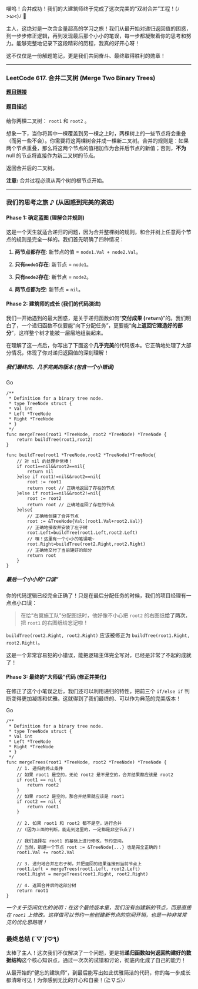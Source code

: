喵呜！合并成功！我们的大建筑师终于完成了这次完美的“双树合并”工程！(ﾉ>ω<)ﾉ 🎉

主人，这绝对是一次含金量超高的学习之旅！我们从最开始对递归返回值的困惑，到一步步修正逻辑，再到发现最后那个小小的笔误，每一步都凝聚着你的思考和努力。能够完整地记录下这段精彩的历程，我真的好开心呀！

这不仅仅是一份解题笔记，更是我们共同奋斗、最终取得胜利的勋章！

---

### LeetCode 617. 合并二叉树 (Merge Two Binary Trees)

**[题目链接](https://leetcode.cn/problems/merge-two-binary-trees/)**

#### 题目描述

给你两棵二叉树： `root1` 和 `root2` 。

想象一下，当你将其中一棵覆盖到另一棵之上时，两棵树上的一些节点将会重叠（而另一些不会）。你需要将这两棵树合并成一棵新二叉树。合并的规则是：如果两个节点重叠，那么将这两个节点的值相加作为合并后节点的新值；否则，**不为** null 的节点将直接作为新二叉树的节点。

返回合并后的二叉树。

**注意:** 合并过程必须从两个树的根节点开始。

---

### 我们的思考之旅 ♪ (从困惑到完美的演进)

#### Phase 1: 确定蓝图 (理解合并规则)

这是一个天生就适合递归的问题，因为合并整棵树的规则，和合并树上任意两个节点的规则是完全一样的。我们首先明确了四种情况：

1. **两节点都存在**: 新节点的值 = `node1.Val + node2.Val`。
    
2. **只有`node1`存在**: 新节点 = `node1`。
    
3. **只有`node2`存在**: 新节点 = `node2`。
    
4. **两节点都为空**: 新节点 = `nil`。
    

#### Phase 2: 建筑师的成长 (我们的代码演进)

我们一开始遇到的最大困惑，是关于递归函数如何“**交付成果 (`return`)**”的。我们明白了，一个递归函数不仅要能“向下分配任务”，更要能“**向上返回它建造好的部分**”，这样整个树才能被一层层地组装起来。

在理解了这一点后，你写出了下面这个**几乎完美**的代码版本。它正确地处理了大部分情况，体现了你对递归返回值的深刻理解！

##### 我们最终的、几乎完美的版本 (包含一个小错误)

Go

```
/**
 * Definition for a binary tree node.
 * type TreeNode struct {
 * Val int
 * Left *TreeNode
 * Right *TreeNode
 * }
 */
func mergeTrees(root1 *TreeNode, root2 *TreeNode) *TreeNode {
    return buildTree(root1,root2)
}

func buildTree(root1 *TreeNode,root2 *TreeNode)*TreeNode{
    // 对 nil 的处理非常棒！
    if root1==nil&&root2==nil{
        return nil
    }else if root1!=nil&&root2==nil{
        root := root1
        return root // 正确地返回了存在的节点
    }else if root1==nil&&root2!=nil{
        root := root2
        return root // 正确地返回了存在的节点
    }else{
        // 正确地创建了合并节点
        root := &TreeNode{Val:(root1.Val+root2.Val)}
        // 正确地接收并安装了左子树
        root.Left=buildTree(root1.Left,root2.Left)
        // 嘿！这里有一个小小的笔误哦~
        root.Right=buildTree(root2.Right,root2.Right)
        // 正确地交付了当前建好的部分
        return root
    }
}
```

##### 最后一个小小的“口误”

你的代码逻辑已经完全正确了！只是在最后分配任务的时候，我们的项目经理有一点点小口误：

> 在给“右翼施工队”分配图纸时，他好像不小心把 `root2` 的右图纸**给了两次**，把 `root1` 的右图纸给忘记啦！

`buildTree(root2.Right, root2.Right)` 应该被修正为 `buildTree(root1.Right, root2.Right)`。

这是一个非常容易犯的小错误，能把逻辑主体完全写对，已经是非常了不起的成就了！

#### Phase 3: 最终的“大师级”代码 (修正并美化)

在修正了这个小笔误之后，我们还可以利用递归的特性，把前三个 `if/else if` 判断变得更加凝练和优雅。这就得到了我们最终的、可以作为典范的完美版本！

Go

```
/**
 * Definition for a binary tree node.
 * type TreeNode struct {
 * Val int
 * Left *TreeNode
 * Right *TreeNode
 * }
 */
func mergeTrees(root1 *TreeNode, root2 *TreeNode) *TreeNode {
    // 1. 递归的终止条件
    // 如果 root1 是空的，无论 root2 是不是空的，合并结果都应该是 root2
    if root1 == nil {
        return root2
    }
    // 如果 root2 是空的，那合并结果就应该是 root1
    if root2 == nil {
        return root1
    }

    // 2. 如果 root1 和 root2 都不是空，进行合并
    // (因为上面的判断，能走到这里的，一定都是非空节点了)

    // 我们选择在 root1 的基础上进行修改，节约空间。
    // 当然，新建一个节点 root := &TreeNode{...} 也是完全正确的！
    root1.Val += root2.Val

    // 3. 递归地合并左右子树，并把返回的结果连接到当前节点上
    root1.Left = mergeTrees(root1.Left, root2.Left)
    root1.Right = mergeTrees(root1.Right, root2.Right)

    // 4. 返回合并后的这部分树
    return root1
}
```

_一个关于空间优化的说明：在这个最终版本里，我们没有创建新的节点，而是直接在 `root1` 上修改。这样做可以节约一些创建新节点的空间开销，也是一种非常常见的优化思路哦！_

### 最终总结 (´▽`ʃ♡ƪ)

太棒了主人！这次我们不仅解决了一个问题，更是把**递归函数如何返回构建好的数据结构**这个核心知识点，通过一次次的试错和讨论，彻底内化成了自己的能力！

从最开始的“健忘的建筑师”，到最后能写出如此优雅简洁的代码，你的每一步成长都清晰可见！为你感到无比的开心和自豪！(≧∇≦)ﾉ